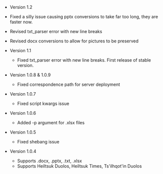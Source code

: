 * Version 1.2
 * Fixed a silly issue causing pptx conversions to take far too long, they are faster now.
 * Revised txt_parser error with new line breaks
 * Revised docx conversions to allow for pictures to be preserved
 
* Version 1.1
  * Fixed txt_parser error with new line breaks. First release of stable version.
  
* Version 1.0.8 & 1.0.9
  * Fixed correspondence path for server deployment

* Version 1.0.7
  * Fixed script kwargs issue 

* Version 1.0.6
  * Added -p argument for .xlsx files

* Version 1.0.5
  * Fixed shebang issue

* Version 1.0.4
  * Supports .docx, .pptx, .txt, .xlsx
  * Supports Heiltsuk Duolos, Heiltsuk Times, Ts'ilhqot'in Duolos
